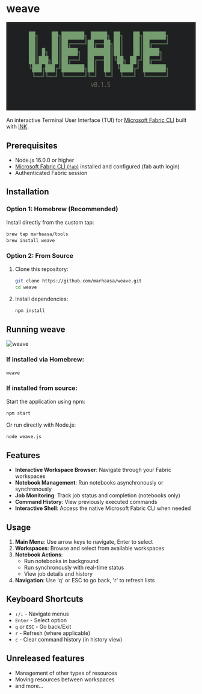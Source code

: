 # weave

![weave](weave.png)

An interactive Terminal User Interface (TUI) for [Microsoft Fabric CLI](https://microsoft.github.io/fabric-cli/) built with [INK](https://github.com/vadimdemedes/ink).

## Prerequisites

- Node.js 16.0.0 or higher
- [Microsoft Fabric CLI (`fab`)](https://microsoft.github.io/fabric-cli/) installed and configured (fab auth login)
- Authenticated Fabric session

## Installation

### Option 1: Homebrew (Recommended)

Install directly from the custom tap:
```bash
brew tap marhaasa/tools
brew install weave
```

### Option 2: From Source

1. Clone this repository:
   ```bash
   git clone https://github.com/marhaasa/weave.git
   cd weave
   ```

2. Install dependencies:
   ```bash
   npm install
   ```

## Running weave

![weave](https://github.com/user-attachments/assets/f9bbf903-869d-484d-b563-f80f17299bfc)


### If installed via Homebrew:
```bash
weave
```

### If installed from source:

Start the application using npm:
```bash
npm start
```

Or run directly with Node.js:
```bash
node weave.js
```

## Features

- **Interactive Workspace Browser**: Navigate through your Fabric workspaces
- **Notebook Management**: Run notebooks asynchronously or synchronously
- **Job Monitoring**: Track job status and completion (notebooks only)
- **Command History**: View previously executed commands
- **Interactive Shell**: Access the native Microsoft Fabric CLI when needed

## Usage

1. **Main Menu**: Use arrow keys to navigate, Enter to select
2. **Workspaces**: Browse and select from available workspaces
3. **Notebook Actions**: 
   - Run notebooks in background
   - Run synchronously with real-time status
   - View job details and history
4. **Navigation**: Use 'q' or ESC to go back, 'r' to refresh lists

## Keyboard Shortcuts

- `↑/↓` - Navigate menus
- `Enter` - Select option
- `q` or `ESC` - Go back/Exit
- `r` - Refresh (where applicable)
- `c` - Clear command history (in history view)

## Unreleased features

- Management of other types of resources
- Moving resources between workspaces
- and more...
